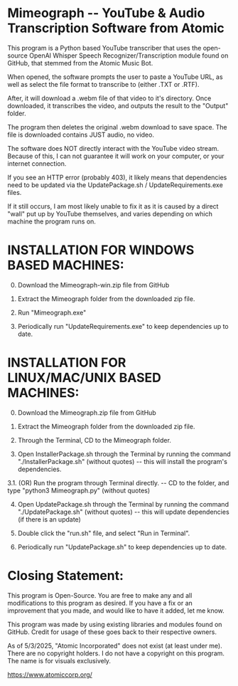 Mimeograph -- YouTube & Audio Transcription Software from Atomic
=================================================================

This program is a Python based YouTube transcriber that uses the open-source OpenAI Whisper Speech Recognizer/Transcription module found on GitHub, that stemmed from the Atomic Music Bot.

When opened, the software prompts the user to paste a YouTube URL, as well as select the file format to transcribe to (either .TXT or .RTF). 

After, it will download a .webm file of that video to it's directory. Once downloaded, it transcribes the video, and outputs the result to the "Output" folder. 

The program then deletes the original .webm download to save space. The file is downloaded contains JUST audio, no video.

The software does NOT directly interact with the YouTube video stream. Because of this, I can not guarantee it will work on your computer, or your internet connection.

If you see an HTTP error (probably 403), it likely means that dependencies need to be updated via the UpdatePackage.sh / UpdateRequirements.exe files.

If it still occurs, I am most likely unable to fix it as it is caused by a direct "wall" put up by YouTube themselves, and varies depending on which machine the program runs on.



INSTALLATION FOR WINDOWS BASED MACHINES:
===============

0. Download the Mimeograph-win.zip file from GitHub

1. Extract the Mimeograph folder from the downloaded zip file.

2. Run "Mimeograph.exe"

3. Periodically run "UpdateRequirements.exe" to keep dependencies up to date.


INSTALLATION FOR LINUX/MAC/UNIX BASED MACHINES:
==================================

0. Download the Mimeograph.zip file from GitHub

1. Extract the Mimeograph folder from the downloaded zip file.

2. Through the Terminal, CD to the Mimeograph folder.

3. Open InstallerPackage.sh through the Terminal by running the command "./InstallerPackage.sh" (without quotes) -- this will install the program's dependencies.

3.1. (OR) Run the program through Terminal directly. -- CD to the folder, and type "python3 Mimeograph.py" (without quotes)

4. Open UpdatePackage.sh through the Terminal by running the command "./UpdatePackage.sh" (without quotes) -- this will update dependencies (if there is an update)

5. Double click the "run.sh" file, and select "Run in Terminal".

6. Periodically run "UpdatePackage.sh" to keep dependencies up to date.


Closing Statement:
============

This program is Open-Source. You are free to make any and all modifications to this program as desired. If you have a fix or an improvement that you made, and would like to have it added, let me know.

This program was made by using existing libraries and modules found on GitHub. Credit for usage of these goes back to their respective owners.

As of 5/3/2025, "Atomic Incorporated" does not exist (at least under me). There are no copyright holders. I do not have a copyright on this program. The name is for visuals exclusively.

https://www.atomiccorp.org/
